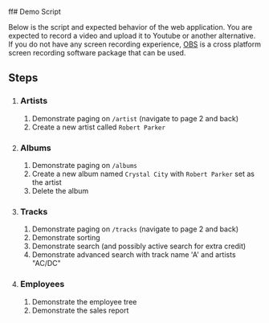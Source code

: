 ff# Demo Script

Below is the script and expected behavior of the web application.  You are expected to record a video and upload it to 
Youtube or  another alternative.  If you do not have any screen recording experience, [OBS](https://obsproject.com/) is 
a cross platform screen recording software package that can be used.

## Steps

1. ### Artists
    1. Demonstrate paging on `/artist` (navigate to page 2 and back)
    1. Create a new artist called `Robert Parker`
1. ### Albums
    1. Demonstrate paging on `/albums`
    1. Create a new album named `Crystal City` with `Robert Parker` set as the artist
    1. Delete the album
1. ### Tracks
    1. Demonstrate paging on `/tracks` (navigate to page 2 and back)
    1. Demonstrate sorting
    1. Demonstrate search (and possibly active search for extra credit)
    1. Demonstrate advanced search with track name 'A' and artists "AC/DC"
1. ### Employees
    1. Demonstrate the employee tree
    1. Demonstrate the sales report